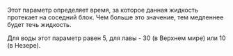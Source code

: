 ﻿Этот параметр определяет время, за которое данная жидкость протекает на соседний блок. Чем больше это значение, тем
медленнее будет течь жидкость.

Для воды этот параметр равен 5, для лавы - 30 (в Верхнем мире) или 10 (в Незере).